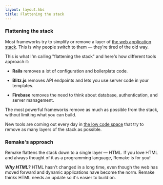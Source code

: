 ```yaml
---
layout: layout.hbs
title: Flattening the stack
---
```


### Flattening the stack

Most frameworks try to simplify or remove a layer of [the web application stack](https://developer.mozilla.org/en-US/docs/Learn/Server-side/First_steps/Web_frameworks). This is why people switch to them &mdash; they're tired of the old way.

This is what I'm calling "flattening the stack" and here's how different tools approach it:

* **Rails** removes a lot of configuration and boilerplate code.

* **Blitz.js** removes API endpoints and lets you use server code in your templates.

* **Firebase** removes the need to think about database, authentication, and server management.

The most powerful frameworks remove as much as possible from the stack, without limiting what you can build.

New tools are coming out every day in [the low code space](https://blog.remaketheweb.com/the-low-code-ecosystem/) that try to remove as many layers of the stack as possible.


### Remake's approach

Remake flattens the stack down to a single layer &mdash; HTML. If you love HTML and always thought of it as a programming language, Remake is for you!

***Why HTML?*** HTML hasn't changed in a long time, even though the web has moved forward and dynamic applications have become the norm. Remake thinks HTML needs an update so it's easier to build on.












